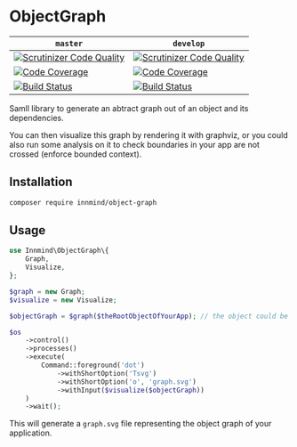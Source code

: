 # ObjectGraph

| `master` | `develop` |
|----------|-----------|
| [![Scrutinizer Code Quality](https://scrutinizer-ci.com/g/Innmind/ObjectGraph/badges/quality-score.png?b=master)](https://scrutinizer-ci.com/g/Innmind/Http/?branch=master) | [![Scrutinizer Code Quality](https://scrutinizer-ci.com/g/Innmind/ObjectGraph/badges/quality-score.png?b=develop)](https://scrutinizer-ci.com/g/Innmind/Http/?branch=develop) |
| [![Code Coverage](https://scrutinizer-ci.com/g/Innmind/ObjectGraph/badges/coverage.png?b=master)](https://scrutinizer-ci.com/g/Innmind/Http/?branch=master) | [![Code Coverage](https://scrutinizer-ci.com/g/Innmind/ObjectGraph/badges/coverage.png?b=develop)](https://scrutinizer-ci.com/g/Innmind/Http/?branch=develop) |
| [![Build Status](https://scrutinizer-ci.com/g/Innmind/ObjectGraph/badges/build.png?b=master)](https://scrutinizer-ci.com/g/Innmind/Http/build-status/master) | [![Build Status](https://scrutinizer-ci.com/g/Innmind/ObjectGraph/badges/build.png?b=develop)](https://scrutinizer-ci.com/g/Innmind/Http/build-status/develop) |

Samll library to generate an abtract graph out of an object and its dependencies.

You can then visualize this graph by rendering it with graphviz, or you could also run some analysis on it to check boundaries in your app are not crossed (enforce bounded context).

## Installation

```sh
composer require innmind/object-graph
```

## Usage

```php
use Innmind\ObjectGraph\{
    Graph,
    Visualize,
};

$graph = new Graph;
$visualize = new Visualize;

$objectGraph = $graph($theRootObjectOfYourApp); // the object could be the framework instance for example

$os
    ->control()
    ->processes()
    ->execute(
        Command::foreground('dot')
            ->withShortOption('Tsvg')
            ->withShortOption('o', 'graph.svg')
            ->withInput($visualize($objectGraph))
    )
    ->wait();
```

This will generate a `graph.svg` file representing the object graph of your application.
